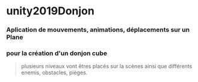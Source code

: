 # unity2019Donjon
### Aplication de mouvements, animations, déplacements sur un Plane  
### pour la création d'un donjon cube
> plusieurs niveaux vont êtres placés sur la scènes ainsi que différents  
> enemis, obstacles, pièges. 



